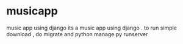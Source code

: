 # musicapp
music app using django
its a music app using django .
to run simple download , do migrate and 
python manage.py runserver
